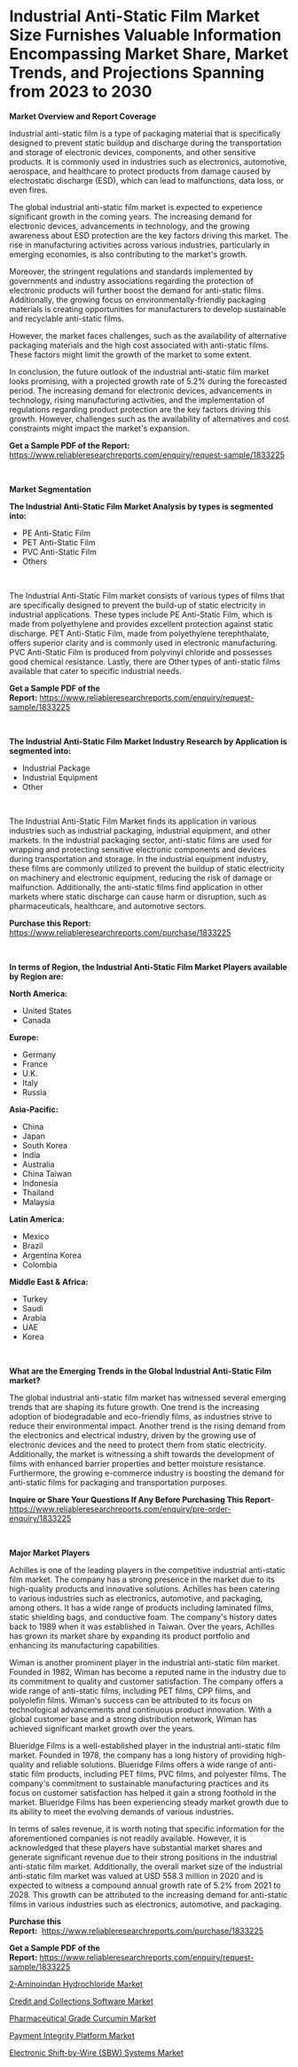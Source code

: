 <p><h1>Industrial Anti-Static Film Market Size Furnishes Valuable Information Encompassing Market Share, Market Trends, and Projections Spanning from 2023 to 2030</h1></p><p><strong>Market Overview and Report Coverage</strong></p>
<p><p>Industrial anti-static film is a type of packaging material that is specifically designed to prevent static buildup and discharge during the transportation and storage of electronic devices, components, and other sensitive products. It is commonly used in industries such as electronics, automotive, aerospace, and healthcare to protect products from damage caused by electrostatic discharge (ESD), which can lead to malfunctions, data loss, or even fires.</p><p>The global industrial anti-static film market is expected to experience significant growth in the coming years. The increasing demand for electronic devices, advancements in technology, and the growing awareness about ESD protection are the key factors driving this market. The rise in manufacturing activities across various industries, particularly in emerging economies, is also contributing to the market's growth.</p><p>Moreover, the stringent regulations and standards implemented by governments and industry associations regarding the protection of electronic products will further boost the demand for anti-static films. Additionally, the growing focus on environmentally-friendly packaging materials is creating opportunities for manufacturers to develop sustainable and recyclable anti-static films.</p><p>However, the market faces challenges, such as the availability of alternative packaging materials and the high cost associated with anti-static films. These factors might limit the growth of the market to some extent.</p><p>In conclusion, the future outlook of the industrial anti-static film market looks promising, with a projected growth rate of 5.2% during the forecasted period. The increasing demand for electronic devices, advancements in technology, rising manufacturing activities, and the implementation of regulations regarding product protection are the key factors driving this growth. However, challenges such as the availability of alternatives and cost constraints might impact the market's expansion.</p></p>
<p><strong>Get a Sample PDF of the Report:</strong> <a href="https://www.reliableresearchreports.com/enquiry/request-sample/1833225">https://www.reliableresearchreports.com/enquiry/request-sample/1833225</a></p>
<p>&nbsp;</p>
<p><strong>Market Segmentation</strong></p>
<p><strong>The Industrial Anti-Static Film Market Analysis by types is segmented into:</strong></p>
<p><ul><li>PE Anti-Static Film</li><li>PET Anti-Static Film</li><li>PVC Anti-Static Film</li><li>Others</li></ul></p>
<p>&nbsp;</p>
<p><p>The Industrial Anti-Static Film market consists of various types of films that are specifically designed to prevent the build-up of static electricity in industrial applications. These types include PE Anti-Static Film, which is made from polyethylene and provides excellent protection against static discharge. PET Anti-Static Film, made from polyethylene terephthalate, offers superior clarity and is commonly used in electronic manufacturing. PVC Anti-Static Film is produced from polyvinyl chloride and possesses good chemical resistance. Lastly, there are Other types of anti-static films available that cater to specific industrial needs.</p></p>
<p><strong>Get a Sample PDF of the Report:</strong>&nbsp;<a href="https://www.reliableresearchreports.com/enquiry/request-sample/1833225">https://www.reliableresearchreports.com/enquiry/request-sample/1833225</a></p>
<p>&nbsp;</p>
<p><strong>The Industrial Anti-Static Film Market Industry Research by Application is segmented into:</strong></p>
<p><ul><li>Industrial Package</li><li>Industrial Equipment</li><li>Other</li></ul></p>
<p>&nbsp;</p>
<p><p>The Industrial Anti-Static Film Market finds its application in various industries such as industrial packaging, industrial equipment, and other markets. In the industrial packaging sector, anti-static films are used for wrapping and protecting sensitive electronic components and devices during transportation and storage. In the industrial equipment industry, these films are commonly utilized to prevent the buildup of static electricity on machinery and electronic equipment, reducing the risk of damage or malfunction. Additionally, the anti-static films find application in other markets where static discharge can cause harm or disruption, such as pharmaceuticals, healthcare, and automotive sectors.</p></p>
<p><strong>Purchase this Report:</strong>&nbsp; <a href="https://www.reliableresearchreports.com/purchase/1833225">https://www.reliableresearchreports.com/purchase/1833225</a></p>
<p>&nbsp;</p>
<p><strong>In terms of Region, the Industrial Anti-Static Film Market Players available by Region are:</strong></p>
<p>
    <p> <strong> North America: </strong>
        <ul>
            <li>United States</li>
            <li>Canada</li>
        </ul>
        </p> 
    <p> <strong> Europe: </strong>
        <ul>
            <li>Germany</li>
            <li>France</li>
            <li>U.K.</li>
            <li>Italy</li>
            <li>Russia</li>
        </ul>
        </p> 
    <p> <strong> Asia-Pacific: </strong>
        <ul>
            <li>China</li>
            <li>Japan</li>
            <li>South Korea</li>
            <li>India</li>
            <li>Australia</li>
            <li>China Taiwan</li>
            <li>Indonesia</li>
            <li>Thailand</li>
            <li>Malaysia</li>
        </ul>
        </p> 
    <p> <strong> Latin America: </strong>
        <ul>
            <li>Mexico</li>
            <li>Brazil</li>
            <li>Argentina Korea</li>
            <li>Colombia</li>
        </ul>
        </p> 
    <p> <strong> Middle East & Africa: </strong>
        <ul>
            <li>Turkey</li>
            <li>Saudi</li>
            <li>Arabia</li>
            <li>UAE</li>
            <li>Korea</li>
        </ul>
    </p>
    </p>
<p>&nbsp;</p>
<p><strong>What are the Emerging Trends in the Global Industrial Anti-Static Film market?</strong></p>
<p><p>The global industrial anti-static film market has witnessed several emerging trends that are shaping its future growth. One trend is the increasing adoption of biodegradable and eco-friendly films, as industries strive to reduce their environmental impact. Another trend is the rising demand from the electronics and electrical industry, driven by the growing use of electronic devices and the need to protect them from static electricity. Additionally, the market is witnessing a shift towards the development of films with enhanced barrier properties and better moisture resistance. Furthermore, the growing e-commerce industry is boosting the demand for anti-static films for packaging and transportation purposes.</p></p>
<p><strong>Inquire or Share Your Questions If Any Before Purchasing This Report</strong>- <a href="https://www.reliableresearchreports.com/enquiry/pre-order-enquiry/1833225">https://www.reliableresearchreports.com/enquiry/pre-order-enquiry/1833225</a></p>
<p>&nbsp;</p>
<p><strong>Major Market Players</strong></p>
<p><p>Achilles is one of the leading players in the competitive industrial anti-static film market. The company has a strong presence in the market due to its high-quality products and innovative solutions. Achilles has been catering to various industries such as electronics, automotive, and packaging, among others. It has a wide range of products including laminated films, static shielding bags, and conductive foam. The company's history dates back to 1989 when it was established in Taiwan. Over the years, Achilles has grown its market share by expanding its product portfolio and enhancing its manufacturing capabilities.</p><p>Wiman is another prominent player in the industrial anti-static film market. Founded in 1982, Wiman has become a reputed name in the industry due to its commitment to quality and customer satisfaction. The company offers a wide range of anti-static films, including PET films, CPP films, and polyolefin films. Wiman's success can be attributed to its focus on technological advancements and continuous product innovation. With a global customer base and a strong distribution network, Wiman has achieved significant market growth over the years.</p><p>Blueridge Films is a well-established player in the industrial anti-static film market. Founded in 1978, the company has a long history of providing high-quality and reliable solutions. Blueridge Films offers a wide range of anti-static film products, including PET films, PVC films, and polyester films. The company's commitment to sustainable manufacturing practices and its focus on customer satisfaction has helped it gain a strong foothold in the market. Blueridge Films has been experiencing steady market growth due to its ability to meet the evolving demands of various industries.</p><p>In terms of sales revenue, it is worth noting that specific information for the aforementioned companies is not readily available. However, it is acknowledged that these players have substantial market shares and generate significant revenue due to their strong positions in the industrial anti-static film market. Additionally, the overall market size of the industrial anti-static film market was valued at USD 558.3 million in 2020 and is expected to witness a compound annual growth rate of 5.2% from 2021 to 2028. This growth can be attributed to the increasing demand for anti-static films in various industries such as electronics, automotive, and packaging.</p></p>
<p><strong>Purchase this Report:</strong>&nbsp;&nbsp;<a href="https://www.reliableresearchreports.com/purchase/1833225">https://www.reliableresearchreports.com/purchase/1833225</a></p>
<p></p>
<p><strong>Get a Sample PDF of the Report:</strong>&nbsp;<a href="https://www.reliableresearchreports.com/enquiry/request-sample/1833225">https://www.reliableresearchreports.com/enquiry/request-sample/1833225</a></p>
<p><p><a href="https://medium.com/@myrtleebert1913/2-aminoindan-hydrochloride-market-furnishes-information-on-market-share-market-trends-and-market-9342bfb42e44">2-Aminoindan Hydrochloride Market</a></p><p><a href="https://www.linkedin.com/pulse/credit-collections-software-market-research-report-provides/">Credit and Collections Software Market</a></p><p><a href="https://medium.com/@lottiejerde6456/analyzing-pharmaceutical-grade-curcumin-market-global-industry-perspective-and-forecast-2023-to-a3303305d8d5">Pharmaceutical Grade Curcumin Market</a></p><p><a href="https://www.linkedin.com/pulse/payment-integrity-platform-market-research-report-unlocks/">Payment Integrity Platform Market</a></p><p><a href="https://www.linkedin.com/pulse/electronic-shift-by-wire-sbw-systems-market-size-growth/">Electronic Shift-by-Wire (SBW) Systems Market</a></p></p>